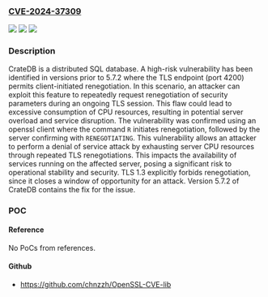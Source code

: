 ### [CVE-2024-37309](https://cve.mitre.org/cgi-bin/cvename.cgi?name=CVE-2024-37309)
![](https://img.shields.io/static/v1?label=Product&message=crate&color=blue)
![](https://img.shields.io/static/v1?label=Version&message=%3D%20%3C%205.7.2%20&color=brighgreen)
![](https://img.shields.io/static/v1?label=Vulnerability&message=CWE-770%3A%20Allocation%20of%20Resources%20Without%20Limits%20or%20Throttling&color=brighgreen)

### Description

CrateDB is a distributed SQL database. A high-risk vulnerability has been identified in versions prior to 5.7.2 where the TLS endpoint (port 4200) permits client-initiated renegotiation. In this scenario, an attacker can exploit this feature to repeatedly request renegotiation of security parameters during an ongoing TLS session. This flaw could lead to excessive consumption of CPU resources, resulting in potential server overload and service disruption. The vulnerability was confirmed using an openssl client where the command `R` initiates renegotiation, followed by the server confirming with `RENEGOTIATING`. This vulnerability allows an attacker to perform a denial of service attack by exhausting server CPU resources through repeated TLS renegotiations. This impacts the availability of services running on the affected server, posing a significant risk to operational stability and security. TLS 1.3 explicitly forbids renegotiation, since it closes a window of opportunity for an attack. Version 5.7.2 of CrateDB contains the fix for the issue.

### POC

#### Reference
No PoCs from references.

#### Github
- https://github.com/chnzzh/OpenSSL-CVE-lib

